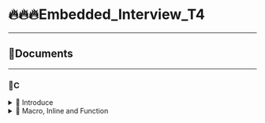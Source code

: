 # 🔥🔥🔥Embedded_Interview_T4
-------------------------------------------------------------
## 🧾Documents
-------------------------------------------------------------

### 💊C

<details>

<summary>🔸 Introduce</summary>
   
> - C là một ngôn ngữ lập trình cấp trung được phát triển bởi Dennis M. Ritchie để phát triển hệ điều hành UNIX tại Bell Labs. C được thực thi lần đầu tiên trên máy tính DEC PDP-11 vào năm 1972. 
> - Năm 1978, Brian Kernighan và Dennis Ritchie đưa ra mô tả C đầu tiên công khai về C, nay được gọi là tiêu chuẩn K & R.
> - Ngôn ngữ C được phát triển để tạo ra các ứng dụng hệ thống trực tiếp tương tác với các thiết bị phần cứng như trình điều khiển, kernals vv.
> - Ngôn ngữ lập trình Java, Hệ điều hành UNIX, trình biên dịch C và tất cả các chương trình ứng dụng UNIX đều đã được viết bằng C.
> - Lập trình C được coi là cơ sở cho các ngôn ngữ lập trình khác, đó là lý do tại sao nó được biết đến như là ngôn ngữ mẹ. Hầu hết các trình biên dịch, JVMs, Kernals vv được viết bằng ngôn ngữ C và hầu hết các ngôn ngữ theo cú pháp C, như C ++, Java vv.
> - Nó cung cấp các khái niệm cốt lõi như mảng, chức năng, xử lý tập tin vv được sử dụng trong nhiều ngôn ngữ như C ++, java, C # v.v.
   
</details>

<details>

<summary>🔸 Macro, Inline and Function</summary>

###  **Macro**
   
> - Được xử lý bởi preprocessor
> - Thay thế đoạn code được khai báo macro vào bất cứ chỗ nào xuất hiện macro đó
   
>>   ```ruby
>>   VD: #define SUM(a,b)     (a+b)
>>   ```
   
> - Preprocessor khi gặp bất kỳ lời gọi SUM(first+last) nào thì thay ngay bằng (first+last)

### **Inline**
   
> - Được xử lý bởi compiler
> - Được khai báo với từ khóa inline
> - Khi compiler thấy bất kỳ chỗ nào xuất hiện inline function, nó sẽ thay thế chỗ đó bởi định nghĩa của hàm đã được compile tương ứng. –> Phần được thay thế không phải code mà là đoạn code đã được compile
   
### **Function**
   
> - Hàm bình thường, khi thấy hàm được gọi, chương trình lưu đia chỉ hiện tại vào ***Stack Pointer***, sau đó chỏ con trỏ PC đến phân vùng nhớ của hàm được gọi. Thực thi câu lệnh của hàm được gọi, lấy kết quả lưu vào ***Stack***. Sau đó nó quay lại vào ***Stack Pointer***, lấy địa chỉ đó ra và tiếp tục chạy tiếp chương trình.









   
##

### 💊C++      
<details>

<summary>🔸 Class</summary>
   
### Khái niệm
> Class hay lớp là một mô tả trừu tượng **(abstract)** của nhóm các đối tượng **(object)** có cùng bản chất, ngược lại mỗi một đối tượng là một thể hiện cụ thể **(instance)** cho những mô tả trừu tượng đó. Một class trong C++ sẽ có các đặc điểm sau:  
> - Một class bao gồm các thành phần dữ liệu (thuộc tính hay property) và các phương thức (hàm thành phần hay method).
> - Class thực chất là một kiểu dữ liệu do người lập trình định nghĩa.
> - Trong C++, từ khóa class sẽ chỉ điểm bắt đầu của một class sẽ được cài đặt.

   
### Khai báo class và sử dụng class
   
```ruby
class Person {
public:
string firstName; // property
string lastName; // property
int age; // property
void fullname() { // method
cout << firstName << ' ' << lastName;
}
}
```
   
 ### Access modifiers & properties declaration
   
> ***Access modifier*** là phạm vi truy cập của các thuộc tính và phương thức sẽ được khai báo bên dưới nó. Có 3 phạm vi truy cập trong C++ là **public**, **private** và **protected**
> - Các thuộc tính và phương thức khai báo public thì có thể được truy cập trực tiếp thông qua instance của class đó. Các thuộc tính nên khai báo là public nếu bạn không có ràng buộc điều kiện trước khi gán (người dùng có thể  thoải mái gán giá trị) hoặc bạn không cần xử lý trước khi trả về giá trị thuộc tính.
> - Các thuộc tính private thường được sử dụng khi bạn không mong muốn người khác có thể tùy ý gán giá trị hoặc là bạn muốn xử lý trước khi trả về giá trị.
> - Đối với protected, các phương thức và thuộc tính chỉ có thể truy cập qua các class kế thừa nó hoặc chính nó.

   
### Method declaration
   
   > Phương thức cũng giống như một hàm bình thường. Nó có thể có hoặc không có tham số, không trả về giá trị và thậm chí là override hàm.
     Đối với phương thức thì có **hai cách** định nghĩa thi hành: định nghĩa thi hành trong lúc định nghĩa class và định nghĩa thi hành bên ngoài class.
 
   👉 **Định nghĩa thi hành bên trong class:**
```ruby
class Animal {
 public:
 string sound;
 void makeNoise() {
 cout << sound;
 }
};
```
   
   👉 **Định nghĩa thi hành bên ngoài class:**
```ruby
class Animal {
 public:
 string sound;
 void makeNoise();
};
void Animal::makeNoise() {
 cout << sound;
}
```

   👉 **Tham số truyền vào phương thức:**  
- Cách 1: Dặt tên trùng với thuộc tính Class bằng cách kết hợp toán tử :: và con trỏ _this_\
- Cách 2: Đặt tên khác với thuộc tính ( thường thêm dấu "_" trước tên tham số giống thuộc tính private
   
🔹 ***Con trỏ this*** : đề cập đến thể hiện hay instance của class đó, thông qua con trỏ this ta có thể truy cập đến các thuộc tính và phương thức.
   
🔹 ***Toán tử phạm vi*** : dùng để xác định phương thức hoặc thuộc tính được gọi từ Class nào.
   
### Constructor
> Constructor hay hàm dựng là một hàm đặc biệt, nó sẽ được gọi ngay khi chúng ta khởi tạo một object. Công dụng chính là khởi gán các thuộc tính
   
### Static member
> Static member hay thành viên tĩnh trong class C++ cũng tương tự như với static variable (biến tĩnh) trong function. Đối với function, sau khi thực hiện xong khối lệnh và thoát thì biến tĩnh vẫn sẽ không mất đi. Đối với class, thành viên tĩnh sẽ là thuộc tính dùng chung cho tất cả các đối tượng của class đó, cho dù là không có đối tượng nào tồn tại. Tức là bạn có thể khai báo nhiều object, mỗi object các thuộc tính của nó đều khác nhau nhưng riêng static thì chỉ có một và static member tồn tại trong suốt chương trình cho dù có hay không có object nào của nó hay nói ngắn gọn là dùng chung một biến static.

</details>


<details>

<summary>🔸 OOP</summary>

### Khái niệm
> OOP Object - Oriented Programming là cách tư duy mới tiếp cận hướng đối tượng để giải quyết các vấn đề bằng máy tính. Là một mô hình dựa trên khái niệm về Class và Object. Nó được sử dụng để tách 1 chương trình thành các phần đơn giản hơn, có thể tái sử dụng.

### Các đặc tính của lập trình hướng đối tượng
> Có 4 đặc tính: Kế thừa, Trừu tượng, Đa hình và Đóng gói

👉 **Tính kế thừa / Inheritance**
- Có 3 loại kế thừa : public, private và protected
   
   > Có nghĩa là một Class có thể kế thừa lại Class trước đó. Class kế thừa được gọi là Class con hay còn gọi là _subclass_. Class được kế thừa gọi là class cha hay còn gọi là _superclass_. Ngoài ra còn có thể mở rộng thêm các thành phần kế thừa và bổ sung thêm các thành phần mới.
   
👉 **Tính trừu tượng / Abstraction**
- Chỉ cần biết kết quả chứ không quan tâm cách làm
   > Là một khả năng mà chương trình có thể bỏ qua sự phức tạp bằng cách tập trung vào cốt lõi của thông tin cần xử lý. Điều đó có nghĩa, bạn có thể xử lý một đối tượng bằng cách gọi tên một phương thức và thu về kết quả xử lý, mà không cần biết làm cách nào đối tượng đó được các thao tác trong class.

👉 **Tính đa hình / Polymorphism**
- Có thể đạt được đa hình theo kiểu ghi đè phương thức (Method Overriding) hoặc nạp chồng phương thức ( Method Overloading)
   > Là một khả năng mà một phương thức trong class có thể đưa ra các kết quả hoàn toàn khác nhau, tùy thuộc vào dữ liệu được xử lý.
   
👉 **Tính đóng gói / Encapsulation**
- Mỗi thuộc tính sẽ có phạm vi truy cập hay còn gọi là access modifier -> Private
   > Có ý nghĩa không cho phép người sử dụng các đối tượng thay đổi trạng thái nội tại của một đối tượng, mà chỉ có phương thức nội tại của đối tượng có thể thay đổi chính nó. Điều đó có nghĩa, dữ liệu và thông tin sẽ được đóng gói lại, giúp các tác động bên ngoài một đối tượng không thể làm thay đổi đối tượng đó, nên sẽ đảm bảo tính toàn vẹn của đối tượng, cũng như giúp dấu đi các dữ liệu thông tin cần được che giấu.

</details>

<details>

<summary>🔸 Namespacce and Templete</summary>
   
### Namespace
   > Namespace là từ khóa trong C++ được sử dụng để định nghĩa một phạm vi nhằm mục đích phân biệt các hàm, lớp, biến, ... cùng tên trong các thư viện khác nhau. Thông thưognf ta hay dùng namespace "std" trong thư viện iostream

### Templete
   > Là một từ khóa trong C++, và là một kiểu dữ liệu trừu tượng tổng quát hóa cho các kiểu dữ liệu int, float, double, bool...
     Template trong C++ có **2 loại** đó là _ function template_ & _class template_.
     Template giúp người lập trình định nghĩa tổng quát cho hàm và lớp thay vì phải nạp chồng (overloading) cho từng hàm hay phương thức với những kiểu dữ liệu khác nhau.

</details>

<details>

<summary>🔸Virtual</summary>
   
> Là một hàm thành viên trong lớp cơ sở mà lớp dẫn xuất khi kế thừa cần ***phải định nghĩa lại***.
> Hàm ảo được sử dụng trong lớp cơ sở khi cần đảm bảo hàm ảo đó sẽ được định  nghĩa lại trong lớp dẫn xuất. Việc này rất cần thiết trong trường hợp con trỏ có  kiểu là lớp cơ sở trỏ đến _đối tượng của lớp dẫn xuất_ ( hàm dẫn xuất được coi là khốp với lớp cơ sở nếu có cùng tên, loại tham số 'cho dù có là const' và kiểu trả về của hàm trong lớpcơ sở. Các hàm như vậy được gọi là ghi đè (Overiding).
> Hàm ảo chỉ khác hàm thành phần thông thường khi được gọi từ một con trỏ. Sử  dụng hàm ảo khi muốn con trỏ đang trỏ tới đối tượng của lớp nào thì hàm thành phần của lớp đó sẽ được gọi mà không xem xét đến kiểu của con trỏ.
   
❗**Lưu ý**: Con trỏ của lớp cơ sở có thể chứa địa chỉ của đối tượng thuộc lớp dẫn xuất, nhưng ngược lại thì không được.
   
</details>

<details>

<summary>🔸Vector</summary>
   
> Giống như là mảng (array), vector trong C++ là một đối tượng dùng để chứa các đối  tượng khác, và các đối tượng được chứa này cũng được lưu trữ một cách liên tiếp  trong vector. Tuy nhiên, nếu như số lượng phần tử (size) của một mảng là cố định, thì ở vector, nó hoàn toàn có thể _thay đổi_ trong suốt quá trình làm việc của chương trình. 

📓 **Modifiers**
   1. **push_back()**: Hàm đẩy một phần tử vào vị trí sau cùng của vector. Nếu kiểu của đối tượng được truyền dưới dạng tham số trong push_back() không giống với kiểu 
của vector thì sẽ bị ném ra.
```ruby
ten-vector.push_back(ten-cua-phan-tu);
```
   
2. **assign()**: Nó gán một giá trị mới cho các phần tử vector bằng cách thay thế các  giá trị cũ.
```ruby  
ten-vector.assign(int size, int value);
```   
   
3. **pop_back()**: Hàm pop_back () được sử dụng để xóa đi phần tử cuối cùng một vector.
```ruby
ten-vector.pop_back();   
```  
   
4. **insert()**: Hàm này chèn các phần tử mới vào trước phần tử trước vị trí được trỏ bởi vòng lặp. Chúng ta cũng có thể chuyển một số đối số thứ ba, đếm số lần phần tử được chèn vào trước vị trí được trỏ.
```ruby
ten-vector.insert(position, value);   
```    
   
5. **erase()**: Hàm được sử dụng để xóa các phần tử tùy theo vị trí vùng chứa
```ruby
ten-vector.erase(position);

ten-vector.erase(start-position, end-position);   
```      
   
6. **emplace()**: Nó mở rộng vùng chứa bằng cách chèn phần tử mới vào
```ruby
ten-vector.emplace(ten-vector.position, element);   
```   
   
7. **emplace_back()**: Nó được sử dụng để chèn một phần tử mới vào vùng chứa vector, phần tử mới sẽ được thêm vào cuối vector
```ruby
ten-vector.emplace_back(value);   
```    
   
8. **swap()**: Hàm được sử dụng để hoán đổi nội dung của một vector này với một vector khác cùng kiểu. Kích thước có thể khác nhau.
```ruby
ten-vector-1.swap(ten-vector-2);   
```      
   
9. **clear()**: Hàm được sử dụng để loại bỏ tất cả các phần tử của vùng chứa vector
```ruby
ten-vector.clear();  
``` 

   
</details>

